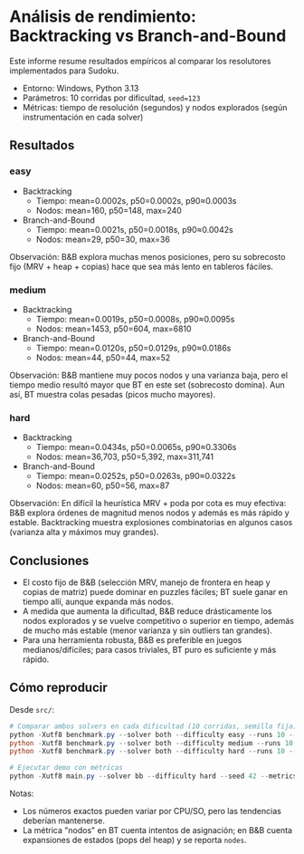 # Análisis de rendimiento: Backtracking vs Branch-and-Bound

Este informe resume resultados empíricos al comparar los resolutores implementados para Sudoku.

- Entorno: Windows, Python 3.13
- Parámetros: 10 corridas por dificultad, `seed=123`
- Métricas: tiempo de resolución (segundos) y nodos explorados (según instrumentación en cada solver)

## Resultados

### easy
- Backtracking
  - Tiempo: mean=0.0002s, p50=0.0002s, p90≈0.0003s
  - Nodos: mean=160, p50=148, max=240
- Branch-and-Bound
  - Tiempo: mean=0.0021s, p50=0.0018s, p90≈0.0042s
  - Nodos: mean=29, p50=30, max=36

Observación: B&B explora muchas menos posiciones, pero su sobrecosto fijo (MRV + heap + copias) hace que sea más lento en tableros fáciles.

### medium
- Backtracking
  - Tiempo: mean=0.0019s, p50=0.0008s, p90≈0.0095s
  - Nodos: mean=1453, p50=604, max=6810
- Branch-and-Bound
  - Tiempo: mean=0.0120s, p50=0.0129s, p90≈0.0186s
  - Nodos: mean=44, p50=44, max=52

Observación: B&B mantiene muy pocos nodos y una varianza baja, pero el tiempo medio resultó mayor que BT en este set (sobrecosto domina). Aun así, BT muestra colas pesadas (picos mucho mayores).

### hard
- Backtracking
  - Tiempo: mean=0.0434s, p50=0.0065s, p90≈0.3306s
  - Nodos: mean=36,703, p50=5,392, max=311,741
- Branch-and-Bound
  - Tiempo: mean=0.0252s, p50=0.0263s, p90≈0.0322s
  - Nodos: mean=60, p50=56, max=87

Observación: En difícil la heurística MRV + poda por cota es muy efectiva: B&B explora órdenes de magnitud menos nodos y además es más rápido y estable. Backtracking muestra explosiones combinatorias en algunos casos (varianza alta y máximos muy grandes).

## Conclusiones
- El costo fijo de B&B (selección MRV, manejo de frontera en heap y copias de matriz) puede dominar en puzzles fáciles; BT suele ganar en tiempo allí, aunque expanda más nodos.
- A medida que aumenta la dificultad, B&B reduce drásticamente los nodos explorados y se vuelve competitivo o superior en tiempo, además de mucho más estable (menor varianza y sin outliers tan grandes).
- Para una herramienta robusta, B&B es preferible en juegos medianos/difíciles; para casos triviales, BT puro es suficiente y más rápido.

## Cómo reproducir
Desde `src/`:

```powershell
# Comparar ambos solvers en cada dificultad (10 corridas, semilla fija)
python -Xutf8 benchmark.py --solver both --difficulty easy --runs 10 --seed 123
python -Xutf8 benchmark.py --solver both --difficulty medium --runs 10 --seed 123
python -Xutf8 benchmark.py --solver both --difficulty hard --runs 10 --seed 123

# Ejecutar demo con métricas
python -Xutf8 main.py --solver bb --difficulty hard --seed 42 --metrics
```

Notas:
- Los números exactos pueden variar por CPU/SO, pero las tendencias deberían mantenerse.
- La métrica "nodos" en BT cuenta intentos de asignación; en B&B cuenta expansiones de estados (pops del heap) y se reporta `nodes`.
